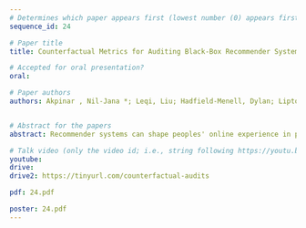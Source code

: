 ```yaml
---
# Determines which paper appears first (lowest number (0) appears first)
sequence_id: 24

# Paper title
title: Counterfactual Metrics for Auditing Black-Box Recommender Systems for Ethical Concerns

# Accepted for oral presentation?
oral: 

# Paper authors
authors: Akpinar , Nil-Jana *; Leqi, Liu; Hadfield-Menell, Dylan; Lipton, Zachary 


# Abstract for the papers
abstract: Recommender systems can shape peoples' online experience in powerful ways which makes close scrutiny of ethical implications imperative. Most existing work in this area attempts to measure induced harm exclusively based on observed recommendations under a set policy. This neglects potential dependencies on other quantities and can lead to misleading conclusions about the behavior of the algorithm. Instead, we propose counterfactual metrics for auditing recommender systems for ethical concerns. By asking how recommendations would change if users behaved differently or if the training data was different, we are able to isolate the effects of the recommendation algorithm from components like user preference and information. We discuss the ethical context of the suggested metrics and propose directions for future work.

# Talk video (only the video id; i.e., string following https://youtu.be/)
youtube: 
drive:
drive2: https://tinyurl.com/counterfactual-audits

pdf: 24.pdf

poster: 24.pdf  
---
```

